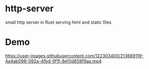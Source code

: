 # http-server
small http server in Rust serving html and static files


# Demo





https://user-images.githubusercontent.com/122303400/213689119-4a4ab098-092a-4fbd-9f1f-8ef0d659f9aa.mp4

